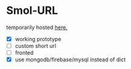 # Smol-URL

temporarily hosted [here.](https://untimelyfickleruby.haroonabbasi3.repl.co)

- [x] working prototype
- [ ] custom short url
- [ ] fronted
- [x] use mongodb/firebase/mysql instead of dict
